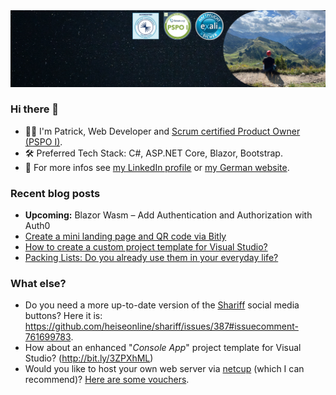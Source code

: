 <img src="https://github.com/pbru87/pbru87/blob/main/LinkedIn-Background.png" alt=""/>

<!-- Notiz: LinkedIn-Bild verursacht weißen Streifen im DarkMode
<img src="https://media-exp1.licdn.com/dms/image/D4E16AQHfEwz5QDh6vQ/profile-displaybackgroundimage-shrink_350_1400/0/1662969339956?e=1668643200&v=beta&t=svI4GoCHpURtTRZkihiD1p4No3d09Pu5QhOrmqxZ_Js" alt=""/>
-->

### Hi there 👋

- 👨‍💻 I'm Patrick, Web Developer and [Scrum certified Product Owner (PSPO I)](https://www.scrum.org/user/726482).
- 🛠️ Preferred Tech Stack: C#, ASP.NET Core, Blazor, Bootstrap.
- 🧭 For more infos see [my LinkedIn profile](https://www.linkedin.com/in/patrick-brunck/) or [my German website](https://www.patrick-brunck.de/).

### Recent blog posts

- **Upcoming:** Blazor Wasm – Add Authentication and Authorization with Auth0
- [Create a mini landing page and QR code via Bitly](https://bit.ly/3mfAD13)
- [How to create a custom project template for Visual Studio?](http://bit.ly/3WuFlUX)
- [Packing Lists: Do you already use them in your everyday life?](http://bit.ly/3XQw4aL)

### What else?

- Do you need a more up-to-date version of the [Shariff](https://github.com/heiseonline/shariff) social media buttons? Here it is: https://github.com/heiseonline/shariff/issues/387#issuecomment-761699783.
- How about an enhanced "*Console App*" project template for Visual Studio? (http://bit.ly/3ZPXhML)
- Would you like to host your own web server via [netcup](https://www.netcup.eu/) (which I can recommend)? [Here are some vouchers](http://bit.ly/3SConnw).

<!--
<img src="https://images.unsplash.com/photo-1614730321146-b6fa6a46bcb4?ixlib=rb-1.2.1&ixid=MnwxMjA3fDB8MHxwaG90by1wYWdlfHx8fGVufDB8fHx8&auto=format&fit=clamp&w=3774&h=250&q=80" alt=""/>

**pbru87/pbru87** is a ✨ _special_ ✨ repository because its `README.md` (this file) appears on your GitHub profile.

Here are some ideas to get you started:

- 🔭 I’m currently working on ...
- 🌱 I’m currently learning ...
- 👯 I’m looking to collaborate on ...
- 🤔 I’m looking for help with ...
- 💬 Ask me about ...
- 📫 How to reach me: ...
- 😄 Pronouns: ...
- ⚡ Fun fact: ...
-->
